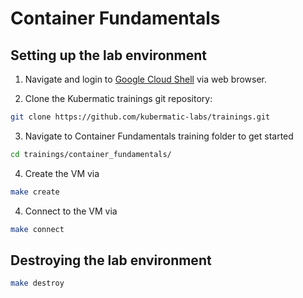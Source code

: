 # Container Fundamentals

## Setting up the lab environment

1. Navigate and login to [Google Cloud Shell](https://ssh.cloud.google.com ) via web browser.

2. Clone the Kubermatic trainings git repository:

  ```bash
  git clone https://github.com/kubermatic-labs/trainings.git
  ```

3. Navigate to Container Fundamentals training folder to get started

  ```bash  
  cd trainings/container_fundamentals/
  ```

4. Create the VM via 

  ```bash  
  make create
  ```

4. Connect to the VM via

  ```bash  
  make connect
  ```

## Destroying the lab environment

  ```bash  
  make destroy
  ```
